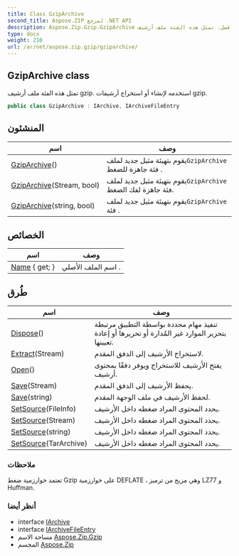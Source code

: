 ```yaml
---
title: Class GzipArchive
second_title: Aspose.ZIP لمرجع .NET API
description: Aspose.Zip.Gzip.GzipArchive فصل. تمثل هذه الفئة ملف أرشيف gzip. استخدمه لإنشاء أو استخراج أرشيفات gzip.
type: docs
weight: 210
url: /ar/net/aspose.zip.gzip/gziparchive/
---
```

## GzipArchive class

تمثل هذه الفئة ملف أرشيف gzip. استخدمه لإنشاء أو استخراج أرشيفات gzip.

```csharp
public class GzipArchive : IArchive, IArchiveFileEntry
```

## المنشئون

| اسم | وصف |
| --- | --- |
| [GzipArchive](gziparchive/#constructor)() | يقوم بتهيئة مثيل جديد لملف`GzipArchive` فئة جاهزة للضغط . |
| [GzipArchive](gziparchive/#constructor_1)(Stream, bool) | يقوم بتهيئة مثيل جديد لملف`GzipArchive` فئة جاهزة لفك الضغط. |
| [GzipArchive](gziparchive/#constructor_2)(string, bool) | يقوم بتهيئة مثيل جديد لملف`GzipArchive` فئة . |

## الخصائص

| اسم | وصف |
| --- | --- |
| [Name](../../aspose.zip.gzip/gziparchive/name/) { get; } | اسم الملف الأصلي . |

## طُرق

| اسم | وصف |
| --- | --- |
| [Dispose](../../aspose.zip.gzip/gziparchive/dispose/)() | تنفيذ مهام محددة بواسطة التطبيق مرتبطة بتحرير الموارد غير المُدارة أو تحريرها أو إعادة تعيينها. |
| [Extract](../../aspose.zip.gzip/gziparchive/extract/)(Stream) | لاستخراج الأرشيف إلى الدفق المقدم. |
| [Open](../../aspose.zip.gzip/gziparchive/open/)() | يفتح الأرشيف للاستخراج ويوفر دفقًا بمحتوى أرشيف. |
| [Save](../../aspose.zip.gzip/gziparchive/save/#save)(Stream) | يحفظ الأرشيف إلى الدفق المقدم. |
| [Save](../../aspose.zip.gzip/gziparchive/save/#save_1)(string) | لحفظ الأرشيف في ملف الوجهة المقدم. |
| [SetSource](../../aspose.zip.gzip/gziparchive/setsource/#setsource_1)(FileInfo) | يحدد المحتوى المراد ضغطه داخل الأرشيف. |
| [SetSource](../../aspose.zip.gzip/gziparchive/setsource/#setsource_2)(Stream) | يحدد المحتوى المراد ضغطه داخل الأرشيف. |
| [SetSource](../../aspose.zip.gzip/gziparchive/setsource/#setsource_3)(string) | يحدد المحتوى المراد ضغطه داخل الأرشيف. |
| [SetSource](../../aspose.zip.gzip/gziparchive/setsource/#setsource)(TarArchive) | يحدد المحتوى المراد ضغطه داخل الأرشيف. |

### ملاحظات

تعتمد خوارزمية ضغط Gzip على خوارزمية DEFLATE ، وهي مزيج من ترميز LZ77 و Huffman.

### أنظر أيضا

* interface [IArchive](../../aspose.zip/iarchive/)
* interface [IArchiveFileEntry](../../aspose.zip/iarchivefileentry/)
* مساحة الاسم [Aspose.Zip.Gzip](../../aspose.zip.gzip/)
* المجسم [Aspose.Zip](../../)


